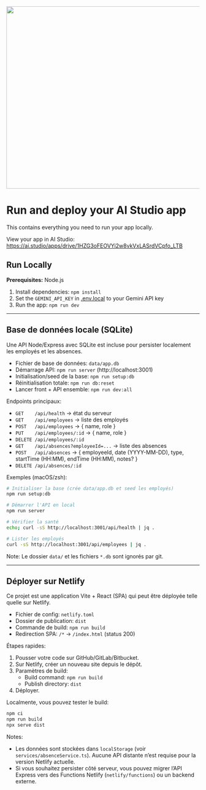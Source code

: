 <div align="center">
<img width="1200" height="475" alt="GHBanner" src="https://github.com/user-attachments/assets/0aa67016-6eaf-458a-adb2-6e31a0763ed6" />
</div>

# Run and deploy your AI Studio app

This contains everything you need to run your app locally.

View your app in AI Studio: https://ai.studio/apps/drive/1HZG3oFEOVYi2w8vkVxLASrdVCpfo_LTB

## Run Locally

**Prerequisites:**  Node.js


1. Install dependencies:
   `npm install`
2. Set the `GEMINI_API_KEY` in [.env.local](.env.local) to your Gemini API key
3. Run the app:
   `npm run dev`

---

## Base de données locale (SQLite)

Une API Node/Express avec SQLite est incluse pour persister localement les employés et les absences.

- Fichier de base de données: `data/app.db`
- Démarrage API: `npm run server` (http://localhost:3001)
- Initialisation/seed de la base: `npm run setup:db`
- Réinitialisation totale: `npm run db:reset`
- Lancer front + API ensemble: `npm run dev:all`

Endpoints principaux:
- `GET    /api/health` → état du serveur
- `GET    /api/employees` → liste des employés
- `POST   /api/employees` → { name, role }
- `PUT    /api/employees/:id` → { name, role }
- `DELETE /api/employees/:id`
- `GET    /api/absences?employeeId=...` → liste des absences
- `POST   /api/absences` → { employeeId, date (YYYY-MM-DD), type, startTime (HH:MM), endTime (HH:MM), notes? }
- `DELETE /api/absences/:id`

Exemples (macOS/zsh):

```bash
# Initialiser la base (crée data/app.db et seed les employés)
npm run setup:db

# Démarrer l'API en local
npm run server

# Vérifier la santé
echo; curl -sS http://localhost:3001/api/health | jq .

# Lister les employés
curl -sS http://localhost:3001/api/employees | jq .
```

Note: Le dossier `data/` et les fichiers `*.db` sont ignorés par git.

---

## Déployer sur Netlify

Ce projet est une application Vite + React (SPA) qui peut être déployée telle quelle sur Netlify.

- Fichier de config: `netlify.toml`
- Dossier de publication: `dist`
- Commande de build: `npm run build`
- Redirection SPA: `/*` → `/index.html` (status 200)

Étapes rapides:

1. Pousser votre code sur GitHub/GitLab/Bitbucket.
2. Sur Netlify, créer un nouveau site depuis le dépôt.
3. Paramètres de build:
   - Build command: `npm run build`
   - Publish directory: `dist`
4. Déployer.

Localmente, vous pouvez tester le build:

```bash
npm ci
npm run build
npx serve dist
```

Notes:
- Les données sont stockées dans `localStorage` (voir `services/absenceService.ts`). Aucune API distante n’est requise pour la version Netlify actuelle.
- Si vous souhaitez persister côté serveur, vous pouvez migrer l’API Express vers des Functions Netlify (`netlify/functions`) ou un backend externe.
